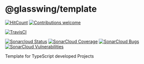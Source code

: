 # @glasswing/template

<!-- [![Npm Version](https://img.shields.io/npm/v/frameworks.svg)](https://www.npmjs.com/package/frameworks) -->
[![HitCount](http://hits.dwyl.io/glasswingjs/template.svg)](http://hits.dwyl.io/glasswingjs/template)
[![Contributions welcome](https://img.shields.io/badge/contributions-welcome-brightgreen.svg?style=flat)](https://github.com/glasswingjs/template/issues)

[![TravisCI](https://travis-ci.org/glasswingjs/template.svg?branch=master)](https://travis-ci.org/glasswingjs/template)
<!-- [![CircleCI](https://circleci.com/gh/glasswingjs/template.svg?style=shield)](https://circleci.com/gh/glasswingjs/template) -->

[![Sonarcloud Status](https://sonarcloud.io/api/project_badges/measure?project=glasswingjs_template&metric=alert_status)](https://sonarcloud.io/dashboard?id=glasswingjs_template) 
 [![SonarCloud Coverage](https://sonarcloud.io/api/project_badges/measure?project=glasswingjs_template&metric=coverage)](https://sonarcloud.io/component_measures/metric/coverage/list?id=glasswingjs_template)
 [![SonarCloud Bugs](https://sonarcloud.io/api/project_badges/measure?project=glasswingjs_template&metric=bugs)](https://sonarcloud.io/component_measures/metric/reliability_rating/list?id=glasswingjs_template)
 [![SonarCloud Vulnerabilities](https://sonarcloud.io/api/project_badges/measure?project=glasswingjs_template&metric=vulnerabilities)](https://sonarcloud.io/component_measures/metric/security_rating/list?id=glasswingjs_template)

<!--
[![Donate to this project using Patreon](https://img.shields.io/badge/patreon-donate-yellow.svg)](https://patreon.com/dragoscirjan)
[![Donate to this project using Paypal](https://img.shields.io/badge/paypal-donate-yellow.svg)](https://www.paypal.com/cgi-bin/webscr?cmd=_s-xclick&hosted_button_id=UMMN8JPLVAUR4&source=url)
[![Donate to this project using Flattr](https://img.shields.io/badge/flattr-donate-yellow.svg)](https://flattr.com/profile/balupton)
[![Donate to this project using Liberapay](https://img.shields.io/badge/liberapay-donate-yellow.svg)](https://liberapay.com/dragoscirjan)
[![Donate to this project using Thanks App](https://img.shields.io/badge/thanksapp-donate-yellow.svg)](https://givethanks.app/donate/npm/badges)
[![Donate to this project using Boost Lab](https://img.shields.io/badge/boostlab-donate-yellow.svg)](https://boost-lab.app/dragoscirjan/badges)
[![Donate to this project using Buy Me A Coffee](https://img.shields.io/badge/buy%20me%20a%20coffee-donate-yellow.svg)](https://buymeacoffee.com/balupton)
[![Donate to this project using Open Collective](https://img.shields.io/badge/open%20collective-donate-yellow.svg)](https://opencollective.com/dragoscirjan)
[![Donate to this project using Cryptocurrency](https://img.shields.io/badge/crypto-donate-yellow.svg)](https://dragoscirjan.me/crypto)
[![Donate to this project using Paypal](https://img.shields.io/badge/paypal-donate-yellow.svg)](https://dragoscirjan.me/paypal)
[![Buy an item on our wishlist for us](https://img.shields.io/badge/wishlist-donate-yellow.svg)](https://dragoscirjan.me/wishlist)
-->

Template for TypeScript developed Projects
